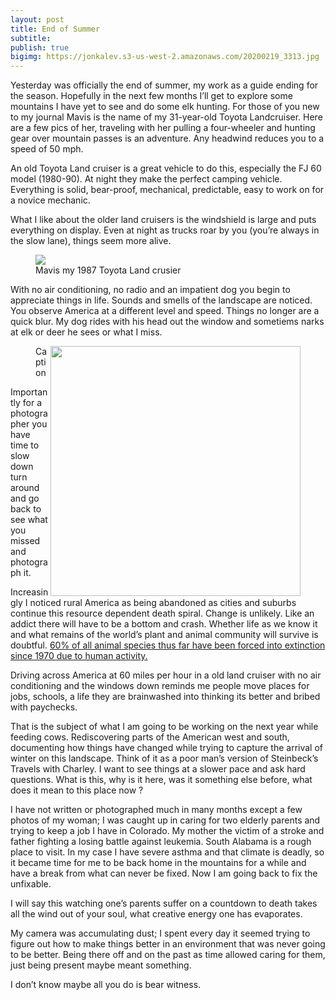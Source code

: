 ```yaml
---
layout: post
title: End of Summer
subtitle: 
publish: true
bigimg: https://jonkalev.s3-us-west-2.amazonaws.com/20200219_3313.jpg 
---
```




Yesterday was officially the end of summer, my work as a guide ending for the season. Hopefully in the next few months I’ll get to explore some mountains I have yet to see and do some elk hunting. For those of you new to my journal Mavis is the name of my 31-year-old Toyota Landcruiser. Here are a few pics of her, traveling with her pulling a four-wheeler and hunting gear over mountain passes is an adventure. Any headwind reduces you to a speed of 50 mph.

An old Toyota Land cruiser is a great vehicle to do this, especially the FJ 60 model (1980-90). At night they make the perfect camping vehicle. Everything is solid, bear-proof, mechanical, predictable, easy to work on for a novice mechanic. 

What I like about the older land cruisers is the windshield is large and puts everything on display. Even at night as trucks roar by you (you’re always in the slow lane), things seem more alive.


<figure>
<img src="https://jonkalev.s3-us-west-2.amazonaws.com/20200219_3307.jpg">
<figcaption> Mavis my 1987 Toyota Land crusier</figcaption>
</figure>


With no air conditioning, no radio and an impatient dog you begin to appreciate things in life. Sounds and smells of the landscape are noticed. You observe America at a different level and speed. Things no longer are a quick blur. My dog rides with his head out the window and sometiems narks at elk or deer he sees or what I miss.
<figure>
<img src="https://jonbcarroll.s3.us-east-2.amazonaws.com/20190930_beetle_taurus2.jpg" align="right" width="400">
<figcaption> Caption</figcaption>
</figure>


Importantly for a photographer you have time to slow down turn around and go back to see what you missed and photograph it.

Increasingly I noticed rural America as being abandoned as cities and suburbs continue this resource dependent death spiral. Change is unlikely. Like an addict there will have to be a bottom and crash. 
Whether life as we know it and what remains of the world’s plant and animal community will survive is doubtful. <a href="https://www.theguardian.com/environment/2018/oct/30/humanity-wiped-out-animals-since-1970-major-report-finds">60% of all animal species thus far have been forced into extinction since 1970 due to human activity.</a>

Driving across America at  60 miles per hour in a old land cruiser with no air conditioning and the windows down reminds me people move places for jobs, schools, a life they are brainwashed into thinking its better and bribed with paychecks. 

That is the subject of what I am going to be working on the next year while feeding cows. Rediscovering parts of the American west and south, documenting how things have changed while trying to capture the arrival of winter on this landscape. Think of it as a poor man’s version of Steinbeck’s Travels with Charley. 
I want to see things at a  slower pace and ask hard questions. 
What is this, why is it here, was it something else before, what does it mean to this place now ?  


I have not written or photographed much in many months except a few photos of my woman; I was caught up in caring for two elderly parents and trying to keep a job I have in Colorado. My mother the victim of a stroke and father fighting a losing battle against leukemia. 
South Alabama is a rough place to visit. In my case I have severe asthma and that climate is deadly, so it became time for me to be back home in the mountains for a while and have a break from what can never be fixed. 
Now I am going back to fix the unfixable.

I will say this watching one’s parents suffer on a countdown to death takes all the wind out of your soul, what creative energy one has evaporates. 

My camera was accumulating dust; I spent every day it seemed trying to figure out how to make things better in an environment that was never going to be better. Being there off and on the past as time allowed caring for them, just being present maybe meant something. 

I don’t know maybe all you do is bear witness.


